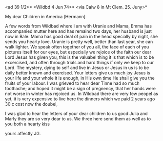 <ad 39 1/2>* <Wildbd 4 Jun 74>*
 <via Calw 8 in Mt Clem. 25. Juny>*

My dear Children in America [Hermann]

A few words from Wildbad where I am with Uranie and Mama, Emma has accompanied mutter here and has remaind two days, her husband is just now in Bale. Mama has good deal of pain in the head specially by night, she sends you hearty love. Uranie is pretty well, better than last year, she can walk lighter. We speak often together of you all, the face of each of you pictures itself for our eyes, but especially we rejoice of the faith our dear Lord Jesus has given you, this is the valuabel thing it is that which is to be excercised, and often through trials and hard things if only we keep to our Lord. The mystery, dying to self and live in Jesus or Jesus in us is to be daily better known and exercised. Your letters give us much joy Jesus is your life and your whole it is enough, in His own time He shall give you the fruits of your labour. I was grieved to hear dear Tinne had so much toothache; and hoped it might be a sign of pregnency, that her hands were not worse in winter has rejoiced us. In Wildbad there are very few peopel as yet, it is very expensive to live here the dinners which we paid 2 years ago 30 c cost now the doubel,

I was glad to hear the letters of your dear children to us good Julia and Marly they are so very dear to us. We three here send them as well as to you both a hearty kiss

 yours affectly JG.
